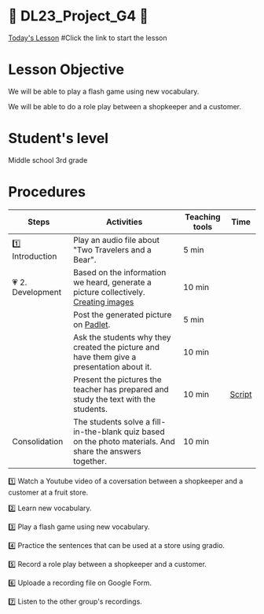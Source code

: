 # :book: DL23_Project_G4 :book:

[Today's Lesson](https://github.com/okohkim/DL23_Project_G4/blob/main/G4Teaching.ipynb)   #Click the link to start the lesson

# Lesson Objective
  We will be able to play a flash game using new vocabulary.

  We will be able to do a role play between a shopkeeper and a customer.
  
  
# Student's level
  Middle school 3rd grade
 
 
# Procedures
| Steps | Activities | Teaching tools | Time |  
|-----|-----------|----------|-------------------| 
|:one: Introduction |Play an audio file about "Two Travelers and a Bear".|5 min|
|:heartpulse: 2. Development|Based on the information we heard, generate a picture collectively. [Creating images](https://www.bing.com/images/create?form=FLPGEN)|10 min|
||Post the generated picture on [Padlet](https://padlet.com/).|5 min|
||Ask the students why they created the picture and have them give a presentation about it.|10 min|
||Present the pictures the teacher has prepared and study the text with the students.|10 min| [Script](http:///C:/Users/lkd01/OneDrive/%EB%B0%94%ED%83%95%20%ED%99%94%EB%A9%B4/%EC%9D%B4%EC%86%9D%EC%9A%B0%ED%99%94.png)
|Consolidation|The students solve a fill-in-the-blank quiz based on the photo materials. And share the answers together.|10 min|


  :one: Watch a Youtube video of a coversation between a shopkeeper and a customer at a fruit store.
  
  :two: Learn new vocabulary.
  
  :three: Play a flash game using new vocabulary.
  
  :four: Practice the sentences that can be used at a store using gradio.
  
  :five: Record a role play between a shopkeeper and a customer.
  
  :six: Uploade a recording file on Google Form.
  
  :seven: Listen to the other group's recordings.
